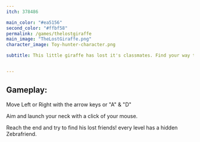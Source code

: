 ```yaml
---
itch: 378486

main_color: "#ea5156"
second_color: "#ffbf58"
permalink: /games/thelostgiraffe
main_image: "TheLostGiraffe.png"
character_image: Toy-hunter-character.png

subtitle: This little giraffe has lost it's classmates. Find your way through the treacherous jungle by swinging with your long neck. Help your classmates along the way and before you know it, you'll be back on the bus.


---
```

## Gameplay:

Move Left or Right with the arrow keys or "A" & "D"

Aim and launch your neck with a click of your mouse.

Reach the end and try to find his lost friends! every level has a hidden Zebrafriend.